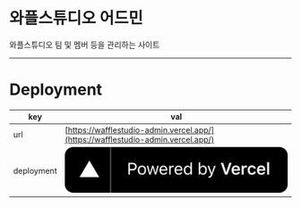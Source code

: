 # 와플스튜디오 어드민

와플스튜디오 팀 및 멤버 등을 관리하는 사이트

---

# Deployment

| key        | val                                                                                                      |
| ---------- | -------------------------------------------------------------------------------------------------------- |
| url        | [https://wafflestudio-admin.vercel.app/](https://wafflestudio-admin.vercel.app/)                         |
| deployment | [![vercel](./assets/powered-by-vercel.svg)](https://vercel.com?utm_source=wafflestudio&utm_campaign=oss) |
